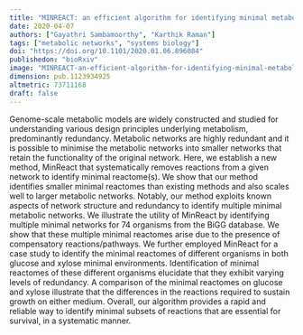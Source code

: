```yaml
---
title: "MINREACT: an efficient algorithm for identifying minimal metabolic networks"
date: 2020-04-07
authors: ["Gayathri Sambamoorthy", "Karthik Raman"]
tags: ["metabolic networks", "systems biology"]
doi: "https://doi.org/10.1101/2020.01.06.896084"
publishedon: "bioRxiv"
image: "MINREACT-an-efficient-algorithm-for-identifying-minimal-metabolic-networks.jpg"
dimension: pub.1123934925
altmetric: 73711168
draft: false
---
```

Genome-scale metabolic models are widely constructed and studied for understanding various design principles underlying metabolism, predominantly redundancy. Metabolic networks are highly redundant and it is possible to minimise the metabolic networks into smaller networks that retain the functionality of the original network. Here, we establish a new method, MinReact that systematically removes reactions from a given network to identify minimal reactome(s). We show that our method identifies smaller minimal reactomes than existing methods and also scales well to larger metabolic networks. Notably, our method exploits known aspects of network structure and redundancy to identify multiple minimal metabolic networks. We illustrate the utility of MinReact by identifying multiple minimal networks for 74 organisms from the BiGG database. We show that these multiple minimal reactomes arise due to the presence of compensatory reactions/pathways. We further employed MinReact for a case study to identify the minimal reactomes of different organisms in both glucose and xylose minimal environments. Identification of minimal reactomes of these different organisms elucidate that they exhibit varying levels of redundancy. A comparison of the minimal reactomes on glucose and xylose illustrate that the differences in the reactions required to sustain growth on either medium. Overall, our algorithm provides a rapid and reliable way to identify minimal subsets of reactions that are essential for survival, in a systematic manner.